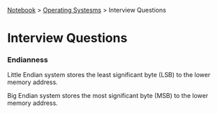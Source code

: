 <a href="../">Notebook</a> > <a href="./">Operating Systesms</a> > Interview Questions

# Interview Questions





### Endianness

Little Endian system stores the least significant byte (LSB) to the lower memory address. 

Big Endian system stores the most significant byte (MSB) to the lower memory address. 

